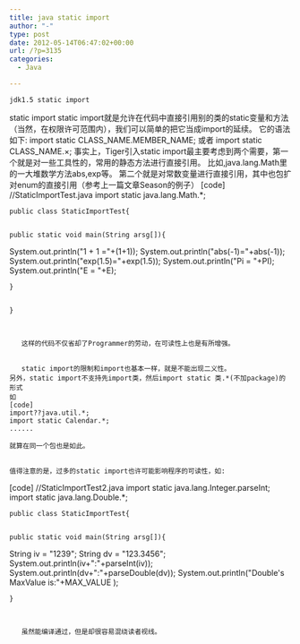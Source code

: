 ```yaml
---
title: java static import
author: "-"
type: post
date: 2012-05-14T06:47:02+00:00
url: /?p=3135
categories:
  - Java

---
```


    jdk1.5 static import
 static import
 static import就是允许在代码中直接引用别的类的static变量和方法（当然，在权限许可范围内），我们可以简单的把它当成import的延续。
 它的语法如下: 
 import static CLASS_NAME.MEMBER_NAME;
 或者 import static CLASS_NAME.×;
 事实上，Tiger引入static import最主要考虑到两个需要，第一个就是对一些工具性的，常用的静态方法进行直接引用。
 比如,java.lang.Math里的一大堆数学方法abs,exp等。
 第二个就是对常数变量进行直接引用，其中也包扩对enum的直接引用（参考上一篇文章Season的例子）
 [code]
 //StaticImportTest.java
 import static java.lang.Math.*;
  
  
    public class StaticImportTest{
  
  
    public static void main(String arsg[]){
 System.out.println("1 + 1 ="+(1+1));
 System.out.println("abs(-1)="+abs(-1));
 System.out.println("exp(1.5)="+exp(1.5));
 System.out.println("Pi = "+PI);
 System.out.println("E = "+E);
  
  
    }
  
  
    }
 ```
  
  
    这样的代码不仅省却了Programmer的劳动，在可读性上也是有所增强。
  
  
    static import的限制和import也基本一样，就是不能出现二义性。
 另外，static import不支持先import类，然后import static 类.*(不加package)的形式
 如
 [code]
 import??java.util.*;
 import static Calendar.*;
 ......
 ```
  
  
    就算在同一个包也是如此。
  
  
    值得注意的是，过多的static import也许可能影响程序的可读性，如: 
 [code]
 //StaticImportTest2.java
 import static java.lang.Integer.parseInt;
 import static java.lang.Double.*;
  
  
    public class StaticImportTest{
  
  
    public static void main(String arsg[]){
 String iv = "1239";
 String dv = "123.3456";
 System.out.println(iv+":"+parseInt(iv));
 System.out.println(dv+":"+parseDouble(dv));
 System.out.println("Double's MaxValue is:"+MAX_VALUE );
  
  
    }
 ```
  
  
    虽然能编译通过，但是却很容易混绕读者视线。
  
